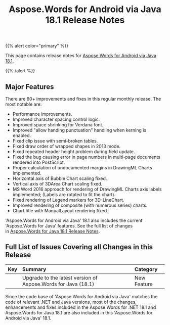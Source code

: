 ﻿---
title: Aspose.Words for Android via Java 18.1 Release Notes
type: docs
weight: 80
url: /java/aspose-words-for-android-via-java-18-1-release-notes/
---

{{% alert color="primary" %}} 

This page contains release notes for [Aspose.Words for Android via Java 18.1](http://maven.aspose.com/repository/simple/ext-release-local/com/aspose/aspose-words/18.1/).

{{% /alert %}} 

## Major Features

There are 60+ improvements and fixes in this regular monthly release. The most notable are:

- Performance improvements.
- Improved character spacing control logic.
- Improved space shrinking for Verdana font.
- Improved "allow handing punctuation" handling when kerning is enabled.
- Fixed clip issue with semi-broken tables.
- Fixed draw order of wrapped shapes in 2013 mode.
- Fixed repeated header height problem during field update.
- Fixed the bug causing error in page numbers in multi-page documents rendered into PostScript.
- Proper calculation of undocumented margins in DrawingML Charts implemented.
- Horizontal axis of Bubble Chart scaling fixed.
- Vertical axis of 3DArea Chart scaling fixed.
- MS Word 2016 approach for rendering of DrawingML Charts axis labels implemented; (Labels are rotated to fit the chart).
- Fixed rendering of Legend markers for 3D-LineChart.
- Improved rendering of composite (with numerous series) charts.
- Chart title with ManualLayout rendering fixed.

'Aspose.Words for Android via Java' 18.1 also includes the current 'Aspose.Words for Java' features. See the full list of changes in [Aspose.Words for Java 18.1 Release Notes](/words/java/aspose-words-for-java-18-1-release-notes/).

## Full List of Issues Covering all Changes in this Release

|Key|Summary|Category|
| :- | :- | :- |
| |Upgrade to the latest version of Aspose.Words for Java (18.1)|New Feature|

Since the code base of 'Aspose.Words for Android via Java' matches the code of relevant .NET and Java versions, most of the changes, enhancements and fixes included in the Aspose.Words for .NET 18.1 and Aspose.Words for Java 18.1 are also included in this 'Aspose.Words for Android via Java' 18.1.
